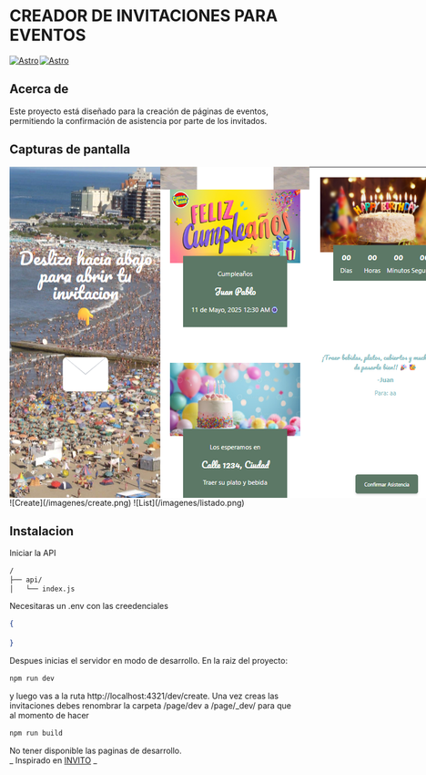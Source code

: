 # CREADOR DE INVITACIONES PARA EVENTOS
<div style="display: flex; gap:2px">
<a href="https://astro.build/">
  <img src="https://yt3.googleusercontent.com/8aWv8A1zanF_R80egpVs-JOQ0j1yN27mPMtWjkBxe2VWTNJMLcmeCJfGMMYmubQ734C0PxsqHA=s900-c-k-c0x00ffffff-no-rj" alt="Astro" width="50"/>
</a>
<a href="https://nodesource.com/products/nsolid">
  <img src="https://encrypted-tbn0.gstatic.com/images?q=tbn:ANd9GcTSDKn3vA2YUbXzN0ZC3gALWJ08gJN-Drl15w&s" alt="Astro" width="50"/>
</a>
</div>

## Acerca de
Este proyecto está diseñado para la creación de páginas de eventos, permitiendo la confirmación de asistencia por parte de los invitados.
## Capturas de pantalla
<div style="display:flex; width:100%; justify-content: space-around;">
<img src="/imagenes/invitacion1.png">
<img src="/imagenes/invitacion2.png">
<img src="/imagenes/invitacion3.png">
</div>
![Create](/imagenes/create.png)
![List](/imagenes/listado.png)

## Instalacion
Iniciar la API

```
/
├── api/
│   └── index.js
```
Necesitaras un .env con las creedenciales
```json
{
	
}
```
Despues inicias el servidor en modo de desarrollo. En la raiz del proyecto:
```sh
npm run dev
```
y luego vas a la ruta http://localhost:4321/dev/create. Una vez creas las invitaciones debes renombrar la carpeta /page/dev a /page/_dev/ para que al momento de hacer
```sh
npm run build
```
No tener disponible las paginas de desarrollo.
<BR>
_ Inspirado en [INVITO](https://invitio.events/) _
